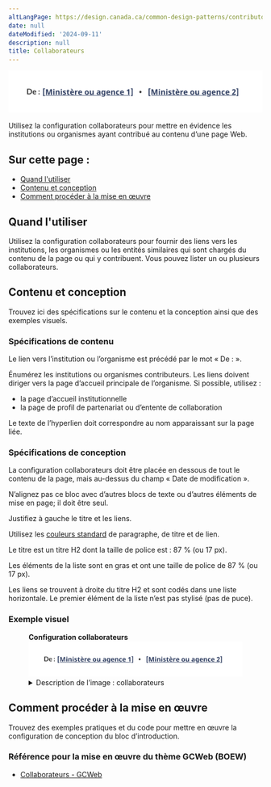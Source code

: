 ```yaml
---
altLangPage: https://design.canada.ca/common-design-patterns/contributors.html
date: null
dateModified: '2024-09-11'
description: null
title: Collaborateurs
---
```


<div class="pattern-demo mrgn-tp-lg mrgn-bttm-xl"><img src="../images/contributors-fr.png" class="img-responsive" alt="" /></div>
<p>Utilisez la configuration collaborateurs pour mettre en évidence les institutions ou organismes ayant contribué au contenu d’une page Web.</p>

<section>
    <h2>Sur cette page&nbsp;:</h2>
    <ul>
        <li><a href="#use">Quand l'utiliser</a></li>
        <li><a href="#design">Contenu et conception</a></li>
        <li><a href="#implement">Comment procéder à la mise en œuvre</a></li>
    </ul>
</section>
<section>
    <h2 id="use">
        Quand l'utiliser
    </h2>
    <p>
        Utilisez la configuration collaborateurs pour fournir des liens vers les institutions, les organismes ou les entités similaires qui sont chargés du contenu de la page ou qui y contribuent. Vous pouvez lister un ou plusieurs collaborateurs.
    </p>
</section>
<section>
    <h2 id="design">
        Contenu et conception 
    </h2>
    <p>Trouvez ici des spécifications sur le contenu et la conception ainsi que des exemples visuels.</p>
    <h3>Spécifications de contenu</h3>
    <p>Le lien vers l’institution ou l’organisme est précédé par le mot «&nbsp;De&nbsp;:&nbsp;».</p>
    <p>Énumérez les institutions ou organismes contributeurs. Les liens doivent diriger vers la page d’accueil principale de l’organisme. Si possible, utilisez&nbsp;:</p>
    <ul>
        <li>
            la page d’accueil institutionnelle
        </li>
        <li>
            la page de profil de partenariat ou d’entente de collaboration
        </li>
    </ul>
    <p>Le texte de l’hyperlien doit correspondre au nom apparaissant sur la page liée.</p>
    <h3>Spécifications de conception</h3>
    <p>La configuration collaborateurs doit être placée en dessous de tout le contenu de la page, mais au-dessus du champ «&nbsp;Date de modification&nbsp;».</p>
    <p>N’alignez pas ce bloc avec d’autres blocs de texte ou d’autres éléments de mise en page; il doit être seul.</p>
    <p>Justifiez à gauche le titre et les liens.</p>
    <p>Utilisez les <a href="https://conception.canada.ca/styles/couleurs.html">couleurs standard</a> de paragraphe, de titre et de lien.</p>
    <p>Le titre est un titre H2 dont la taille de police est : 87 % (ou 17 px).</p>
    <p>Les éléments de la liste sont en gras et ont une taille de police de 87 % (ou 17 px).</p>
    <p>Les liens se trouvent à droite du titre H2 et sont codés dans une liste horizontale. Le premier élément de la liste n’est pas stylisé (pas de puce).</p>
    <h3>Exemple visuel</h3>
    <div class="pattern-demo mrgn-tp-md mrgn-bttm-md">
        <figure class="mrgn-tp-md mrgn-bttm-lg">
            <figcaption><b>Configuration collaborateurs</b></figcaption>
            <img src="../images/contributors-fr.png" class="img-responsive" alt="Configuration collaborateurs. Version texte ci-dessous." />
            <details>
                <summary>Description de l’image&nbsp;: collaborateurs</summary>
                <p>
                    Le titre « De : » est justifié à gauche. Deux liens fictifs apparaissent dans une liste alignée horizontalement avec le titre. Le texte du premier lien fictif est [Ministère ou organisme 1]. Il est suivi d’une puce, puis d’un autre lien fictif intitulé [Ministère ou organisme 2].
                </p>
            </details>
        </figure>
    </div>
</section>
<section>
    <h2 id="implement">Comment procéder à la mise en œuvre</h2>
    <p>Trouvez des exemples pratiques et du code pour mettre en œuvre la configuration de conception du bloc d’introduction.</p>
    <h3>Référence pour la mise en œuvre du thème GCWeb (BOEW)</h3>
    <ul>
        <li><a href="https://wet-boew.github.io/GCWeb/components/gc-contributors/gc-contributors-doc-fr.html">Collaborateurs - GCWeb</a></li>
    </ul>
</section>
